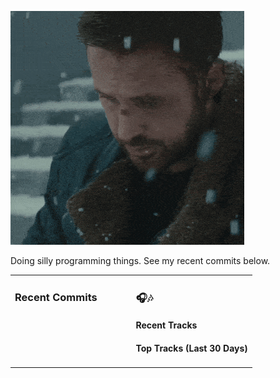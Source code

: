 ![](https://github.com/yafyx/yafyx/blob/main/gif/sadgosling.gif)

Doing silly programming things. See my recent commits below.

<table><tr>
<td valign="top" width="50%">

### Recent Commits

<!-- recent_commits starts -->
<!-- recent_commits ends -->

</td>
<td valign="top" width="50%">

### 🎧🎶

#### Recent Tracks

<!-- recent_tracks starts -->
<!-- recent_tracks ends -->

#### Top Tracks (Last 30 Days)

<!-- top_tracks starts -->
<!-- top_tracks ends -->

</td>
</tr></table>
